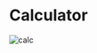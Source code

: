 # Calculator
![calc](https://user-images.githubusercontent.com/65036226/235222736-bc186ae2-9247-4f20-8efc-5f415575e877.png)

